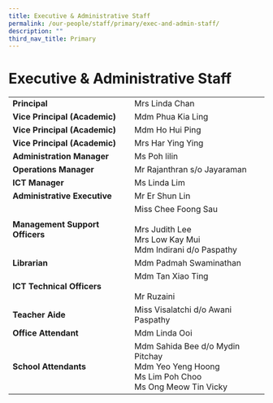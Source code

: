 ```yaml
---
title: Executive & Administrative Staff
permalink: /our-people/staff/primary/exec-and-admin-staff/
description: ""
third_nav_title: Primary
---
```

# **Executive & Administrative Staff**

|  	|  	|
|---	|---	|
| **Principal** 	|  Mrs Linda Chan 	|
| **Vice Principal (Academic)** 	| Mdm Phua Kia Ling 	|
| **Vice Principal (Academic)** 	| Mdm Ho Hui Ping 	|
| **Vice Principal (Academic)** 	| Mrs Har Ying Ying 	|
| **Administration Manager** 	| Ms Poh lilin 	|
| **Operations Manager** 	| Mr Rajanthran s/o Jayaraman 	|
| **ICT Manager** 	| Ms Linda Lim	|
| **Administrative Executive** 	| Mr Er Shun Lin 	|
| **Management Support Officers** 	| Miss Chee Foong Sau<br><br>Mrs Judith Lee<br>Mrs Low Kay Mui<br>Mdm Indirani d/o Paspathy 	|
| **Librarian** 	| Mdm Padmah Swaminathan 	|
| **ICT Technical Officers** 	| Mdm Tan Xiao Ting<br><br>Mr Ruzaini 	|
| **Teacher Aide**  	| Miss Visalatchi d/o Awani Paspathy 	|
| **Office Attendant**  	| Mdm Linda Ooi 	|
| **School Attendants**  	| Mdm Sahida Bee d/o Mydin Pitchay<br>Mdm Yeo Yeng Hoong<br>Ms Lim Poh Choo<br>Ms Ong Meow Tin Vicky 	|